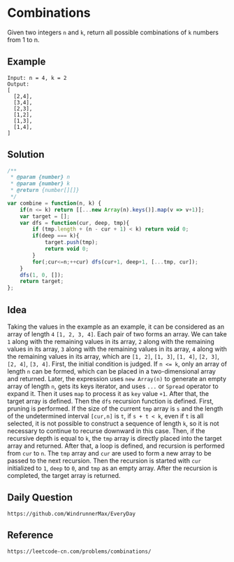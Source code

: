 # Combinations

Given two integers `n` and `k`, return all possible combinations of `k` numbers from 1 to n.

## Example

```
Input: n = 4, k = 2
Output:
[
  [2,4],
  [3,4],
  [2,3],
  [1,2],
  [1,3],
  [1,4],
]
```

## Solution

```javascript
/**
 * @param {number} n
 * @param {number} k
 * @return {number[][]}
 */
var combine = function(n, k) {
    if(n <= k) return [[...new Array(n).keys()].map(v => v+1)];
    var target = [];
    var dfs = function(cur, deep, tmp){
        if (tmp.length + (n - cur + 1) < k) return void 0;
        if(deep === k){
            target.push(tmp);
            return void 0;
        }
        for(;cur<=n;++cur) dfs(cur+1, deep+1, [...tmp, cur]);
    }
    dfs(1, 0, []);
    return target;
};
```

## Idea
Taking the values in the example as an example, it can be considered as an array of length `4` `[1, 2, 3, 4]`. Each pair of two forms an array. We can take `1` along with the remaining values in its array, `2` along with the remaining values in its array, `3` along with the remaining values in its array, `4` along with the remaining values in its array, which are `[1, 2]`, `[1, 3]`, `[1, 4]`, `[2, 3]`, `[2, 4]`, `[3, 4]`. First, the initial condition is judged. If `n <= k`, only an array of length `n` can be formed, which can be placed in a two-dimensional array and returned. Later, the expression uses `new Array(n)` to generate an empty array of length `n`, gets its keys iterator, and uses `...` or `Spread` operator to expand it. Then it uses `map` to process it as `key` value `+1`. After that, the target array is defined. Then the `dfs` recursion function is defined. First, pruning is performed. If the size of the current `tmp` array is `s` and the length of the undetermined interval `[cur,n]` is `t`, if `s + t < k`, even if `t` is all selected, it is not possible to construct a sequence of length `k`, so it is not necessary to continue to recurse downward in this case. Then, if the recursive depth is equal to `k`, the `tmp` array is directly placed into the target array and returned. After that, a loop is defined, and recursion is performed from `cur` to `n`. The `tmp` array and `cur` are used to form a new array to be passed to the next recursion. Then the recursion is started with `cur` initialized to `1`, `deep` to `0`, and `tmp` as an empty array. After the recursion is completed, the target array is returned.

## Daily Question

```
https://github.com/WindrunnerMax/EveryDay
```

## Reference

```
https://leetcode-cn.com/problems/combinations/
```